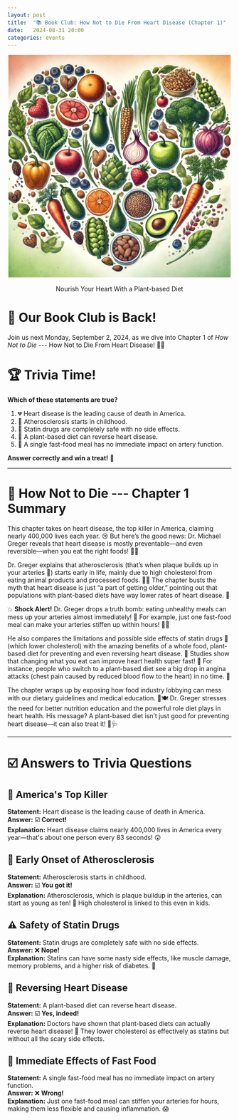 ```yaml
---
layout: post
title:  "📚 Book Club: How Not to Die From Heart Disease (Chapter 1)"
date:   2024-08-31 20:00
categories: events
---
```


<center>
<img 
    src="/images/2024/how-not-to-die/how-not-to-die-from-heart-disease.jpg"
        alt="How Not to Die from Heart Disease"
        width="500" />
<p>Nourish Your Heart With a Plant-based Diet</p>
</center>

# 🎉 Our Book Club is Back!

Join us next Monday, September 2, 2024, as we dive into Chapter 1 of *How Not to Die* --- How Not to Die From Heart Disease! 🌿💓

# 🏆 Trivia Time!

**Which of these statements are true?**  

1. 💔 Heart disease is the leading cause of death in America.  
2. 🧸 Atherosclerosis starts in childhood.  
3. 💊 Statin drugs are completely safe with no side effects.  
4. 🥦 A plant-based diet can reverse heart disease.  
5. 🍟 A single fast-food meal has no immediate impact on artery function.

**Answer correctly and win a treat!** 🍫

---

# 📖 How Not to Die --- Chapter 1 Summary

This chapter takes on heart disease, the top killer in America, claiming nearly 400,000 lives each year. 😢 But here’s the good news: Dr. Michael Greger reveals that heart disease is mostly preventable—and even reversible—when you eat the right foods! 🥦🍎

Dr. Greger explains that atherosclerosis (that’s when plaque builds up in your arteries 🏦) starts early in life, mainly due to high cholesterol from eating animal products and processed foods. 🥩🍟 The chapter busts the myth that heart disease is just “a part of getting older,” pointing out that populations with plant-based diets have way lower rates of heart disease. 🌿

💥 **Shock Alert!** Dr. Greger drops a truth bomb: eating unhealthy meals can mess up your arteries almost immediately! 🚨 For example, just one fast-food meal can make your arteries stiffen up within hours! 🍔⏰

He also compares the limitations and possible side effects of statin drugs 💊 (which lower cholesterol) with the amazing benefits of a whole food, plant-based diet for preventing and even reversing heart disease. 🌱 Studies show that changing what you eat can improve heart health super fast! 🚀 For instance, people who switch to a plant-based diet see a big drop in angina attacks (chest pain caused by reduced blood flow to the heart) in no time. 💚

The chapter wraps up by exposing how food industry lobbying can mess with our dietary guidelines and medical education. 🤔🍽️ Dr. Greger stresses the need for better nutrition education and the powerful role diet plays in heart health. His message? A plant-based diet isn’t just good for preventing heart disease—it can also treat it! 🌱🩺

---

# ☑️  Answers to Trivia Questions

## 🍏 America's Top Killer

**Statement:** Heart disease is the leading cause of death in America.  
**Answer:** ☑️ **Correct!**  
**Explanation:** Heart disease claims nearly 400,000 lives in America every year—that's about one person every 83 seconds! 😲

## 🚸 Early Onset of Atherosclerosis

**Statement:** Atherosclerosis starts in childhood.  
**Answer:** ☑️ **You got it!**  
**Explanation:** Atherosclerosis, which is plaque buildup in the arteries, can start as young as ten! 🧒 High cholesterol is linked to this even in kids.

## ⚠️ Safety of Statin Drugs

**Statement:** Statin drugs are completely safe with no side effects.  
**Answer:** ❌ **Nope!**  
**Explanation:** Statins can have some nasty side effects, like muscle damage, memory problems, and a higher risk of diabetes. 🚫

## 🌱 Reversing Heart Disease

**Statement:** A plant-based diet can reverse heart disease.  
**Answer:** ☑️ **Yes, indeed!**  
**Explanation:** Doctors have shown that plant-based diets can actually reverse heart disease! 🌿 They lower cholesterol as effectively as statins but without all the scary side effects.

## 🍔 Immediate Effects of Fast Food

**Statement:** A single fast-food meal has no immediate impact on artery function.  
**Answer:** ❌ **Wrong!**  
**Explanation:** Just one fast-food meal can stiffen your arteries for hours, making them less flexible and causing inflammation. 😱
